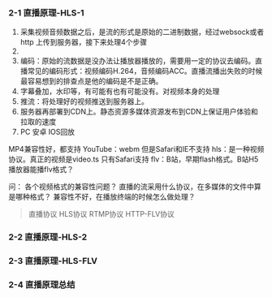 ### 2-1 直播原理-HLS-1

1. 采集视频音频数据之后，是流的形式是原始的二进制数据，经过websock或者http 上传到服务器，接下来处理4个步骤
2. 
 1. 编码：原始的流数据是没办法让播放器播放的，需要用一定的协议去编码。直播常见的编码形式：视频编码H.264，音频编码ACC。直播流播出失败的时候最容易想到的排查点是他的编码是不是正确。
 2. 字幕叠加，水印等，有可能有也有可能没有。对视频本身的处理
 3. 推流：将处理好的视频推送到服务器上。
 4. 服务器再部署到CDN上。静态资源多媒体资源发布到CDN上保证用户体验和拉取的速度
3. PC 安卓 IOS回放

MP4兼容性好，都支持
YouTube：webm 但是Safari和IE不支持
hls：是一种视频协议。真正的视频是video.ts 只有Safari支持
flv：B站，早期flash格式。B站H5播放器能播flv格式？

问：
各个视频格式的兼容性问题？
直播的流采用什么协议，在多媒体的文件中算是哪种格式？
兼容性不好，在播放终端的时候怎么做处理？

> 直播协议
HLS协议
RTMP协议
HTTP-FLV协议

### 2-2 直播原理-HLS-2

### 2-3 直播原理-HLS-FLV

### 2-4 直播原理总结